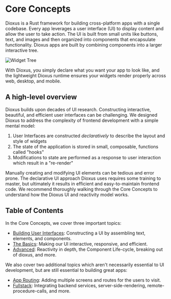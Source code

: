 # Core Concepts

Dioxus is a Rust framework for building cross-platform apps with a single codebase. Every app leverages a user interface (UI) to display content and allow the user to take action. The UI is built from small units like buttons, text, and images and then organized into components that encapsulate functionality. Dioxus apps are built by combining components into a larger interactive tree.

![Widget Tree](/assets/07/widget-tree.png)

With Dioxus, you simply declare what you want your app to look like, and the lightweight Dioxus runtime ensures your widgets render properly across web, desktop, and mobile.

## A high-level overview

Dioxus builds upon decades of UI research. Constructing interactive, beautiful, and efficient user interfaces can be challenging. We designed Dioxus to address the complexity of frontend development with a simple mental model:

1. User Interfaces are constructed *declaratively* to describe the layout and style of widgets
2. The state of the application is stored in small, composable, functions called "hooks"
3. Modifications to state are performed as a response to user interaction which result in a "re-render"

Manually creating and modifying UI elements can be tedious and error prone. The declarative UI approach Dioxus uses requires some training to master, but ultimately it results in efficient and easy-to-maintain frontend code. We recommend thoroughly walking through the Core Concepts to understand how the Dioxus UI and reactivity model works.

## Table of Contents

In the Core Concepts, we cover three important topics:

- [Building User Interfaces](./ui/index.md): Constructing a UI by assembling text, elements, and components.
- [The Basics](./basics/index.md): Making our UI interactive, responsive, and efficient.
- [Advanced](./advanced/index.md): Reactivity in depth, the Component Life-cycle, breaking out of dioxus, and more.

We also cover two additional topics which aren't necessarily essential to UI development, but are still essential to building great apps:

- [App Routing](./router/index.md): Adding multiple screens and routes for the users to visit.
- [Fullstack](./fullstack/index.md): Integrating backend services, server-side-rendering, remote-procedure-calls, and more.
